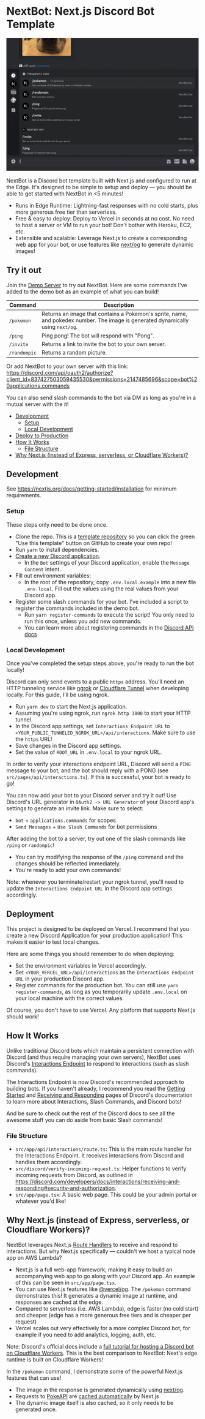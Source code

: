 # NextBot: Next.js Discord Bot Template

![Demo GIF](docs/demo.gif)

NextBot is a Discord bot template built with Next.js and configured to run at the Edge. It's designed to be simple to setup and deploy — you should be able to get started with NextBot in <5 minutes!

- Runs in Edge Runtime: Lightning-fast responses with no cold starts, plus more generous free tier than serverless.
- Free & easy to deploy: Deploy to Vercel in seconds at no cost. No need to host a server or VM to run your bot! Don't
  bother with Heroku, EC2, etc.
- Extensible and scalable: Leverage Next.js to create a corresponding web app for your bot, or use features like [next/og](https://vercel.com/docs/functions/edge-functions/og-image-generation) to generate
  dynamic images!

## Try it out

Join the [Demo Server](https://discord.gg/NmXuqGgkb3) to try out NextBot. Here are some commands I've added to the demo bot as an example
of what you can build!

| Command      | Description                                                                                                                    |
| ------------ | ------------------------------------------------------------------------------------------------------------------------------ |
| `/pokemon`   | Returns an image that contains a Pokemon's sprite, name, and pokedex number. The image is generated dynamically using `next/og`. |
| `/ping`      | Ping pong! The bot will respond with "Pong".                                                                                   |
| `/invite`    | Returns a link to invite the bot to your own server.                                                                           |
| `/randompic` | Returns a random picture.                                                                                                      |

Or add NextBot to your own server with this link:
https://discord.com/api/oauth2/authorize?client_id=837427503059435530&permissions=2147485696&scope=bot%20applications.commands

You can also send slash commands to the bot via DM as long as you're in a mutual server with the it!

- [Development](#development)
  - [Setup](#setup)
  - [Local Development](#local-development)
- [Deploy to Production](#deploy-to-production)
- [How It Works](#how-it-works)
  - [File Structure](#file-structure)
- [Why Next.js (instead of Express, serverless, or Cloudflare Workers)?](#why-nextjs-instead-of-express-serverless-or-cloudflare-workers)


## Development

See https://nextjs.org/docs/getting-started/installation for minimum requirements.

### Setup

These steps only need to be done once.

- Clone the repo. This is a
  [template repository](https://docs.github.com/en/repositories/creating-and-managing-repositories/creating-a-repository-from-a-template)
  so you can click the green "Use this template" button on GitHub to create your own repo!
- Run `yarn` to install dependencies.
- [Create a new Discord application](https://discord.com/developers/applications).
  - In the `Bot` settings of your Discord application, enable the `Message Content` intent.
- Fill out environment variables:
  - In the root of the repository, copy `.env.local.example` into a new file `.env.local`. Fill out the values using the
    real values from your Discord app.
- Register some slash commands for your bot. I've included a script to register the commands included in the demo bot.
  - Run `yarn register-commands` to execute the script! You only need to run this once, unless you add new commands.
  - You can learn more about registering commands in the
    [Discord API docs](https://discord.com/developers/docs/interactions/application-commands#create-global-application-command)

### Local Development

Once you've completed the setup steps above, you're ready to run the bot locally!

Discord can only send events to a public `https` address. You'll need an HTTP tunneling service like
[ngrok](https://ngrok.com/) or [Cloudflare Tunnel](https://www.cloudflare.com/products/tunnel/) when developing locally.
For this guide, I'll be using ngrok.

- Run `yarn dev` to start the Next.js application.
- Assuming you're using ngrok, run `ngrok http 3000` to start your HTTP tunnel.
- In the Discord app settings, set `Interactions Endpoint URL` to `<YOUR_PUBLIC_TUNNELED_NGROK_URL>/api/interactions`.
  Make sure to use the `https` URL!
- Save changes in the Discord app settings.
- Set the value of `ROOT_URL` in `.env.local` to your ngrok URL.

In order to verify your interactions endpoint URL, Discord will send a `PING` message to your bot, and the bot should
reply with a PONG (see `src/pages/api/interactions.ts`). If this is successful, your bot is ready to go!

You can now add your bot to your Discord server and try it out! Use Discord's URL generator in `OAuth2 -> URL Generator`
of your Discord app's settings to generate an invite link. Make sure to select:

- `bot` + `applications.commands` for scopes
- `Send Messages` + `Use Slash Commands` for bot permissions

After adding the bot to a server, try out one of the slash commands like `/ping` or `randompic`!

- You can try modifying the response of the `/ping` command and the changes should be reflected immediately.
- You're ready to add your own commands!

Note: whenever you terminate/restart your ngrok tunnel, you'll need to update the `Interactions Endpoint URL` in the
Discord app settings accordingly.

## Deployment

This project is designed to be deployed on Vercel. I recommend that you create a new Discord Application for your production application! This makes it easier to test local changes.

Here are some things you should remember to do when deploying:

- Set the environment variables in Vercel accordingly.
- Set `<YOUR_VERCEL_URL>/api/interactions` as the `Interactions Endpoint URL` in your production Discord app.
- Register commands for the production bot. You can still use `yarn register-commands`, as long as you temporarily update
  `.env.local` on your local machine with the correct values.

Of course, you don't have to use Vercel. Any platform that supports Next.js should work!

## How It Works

Unlike traditional Discord bots which maintain a persistent connection with Discord (and thus require managing your own
servers), NextBot uses Discord's
[Interactions Endpoint](https://discord.com/developers/docs/interactions/slash-commands#receiving-an-interaction) to
respond to interactions (such as slash commands).

The Interactions Endpoint is now Discord's recommended approach to building bots. If you haven't already, I recommend
you read the [Getting Started](https://discord.com/developers/docs/getting-started) and
[Receiving and Responding](https://discord.com/developers/docs/interactions/receiving-and-responding) pages of Discord's
documentation to learn more about Interactions, Slash Commands, and Discord bots!

And be sure to check out the rest of the Discord docs to see all the awesome stuff you can do aside from basic Slash
commands!

### File Structure

- `src/app/api/interactions/route.ts`: This is the main route handler for the Interactions Endpoint. It receives
  interactions from Discord and handles them accordingly.
- `src/discord/verify-incoming-request.ts`: Helper functions to verify incoming requests from Discord, as outlined in
  https://discord.com/developers/docs/interactions/receiving-and-responding#security-and-authorization.
- `src/app/page.tsx`: A basic web page. This could be your admin portal or whatever you'd like!

## Why Next.js (instead of Express, serverless, or Cloudflare Workers)?

NextBot leverages Next.js [Route Handlers](https://nextjs.org/docs/app/building-your-application/routing/route-handlers)
to receive and respond to interactions. But why Next.js specifically — couldn't we host a typical node app on AWS Lambda?

- Next.js is a full web-app framework, making it easy to build an accompanying web app to go along with your Discord
  app. An example of this can be seen in `src/app/page.tsx`.
- You can use Next.js features like [@vercel/og](https://vercel.com/docs/functions/edge-functions/og-image-generation).
  The `/pokemon` command demonstrates this! It generates a dynamic image at runtime, and responses are cached at the
  edge.
- Compared to serverless (i.e. AWS Lambda), edge is faster (no cold start) and cheaper (edge has a more generous free
  tiers and is cheaper per request)
- Vercel scales out very effectively for a more complex Discord bot, for example if you need to add analytics, logging,
  auth, etc.

Note: Discord's official docs include a
[full tutorial for hosting a Discord bot on Cloudflare Workers](https://discord.com/developers/docs/tutorials/hosting-on-cloudflare-workers).
This is the best comparison to NextBot: Next's edge runtime is built on Cloudflare Workers!

In the `/pokemon` command, I demonstrate some of the powerful Next.js features that can use!

- The image in the response is generated dynamically using
  [next/og](https://nextjs.org/docs/app/building-your-application/optimizing/metadata#dynamic-image-generation).
- Requests to [PokeAPI](https://pokeapi.co/) are [cached automatically](https://nextjs.org/docs/app/building-your-application/data-fetching/fetching-caching-and-revalidating) by Next.js
- The dynamic image itself is also cached, so it only needs to be generated once.
